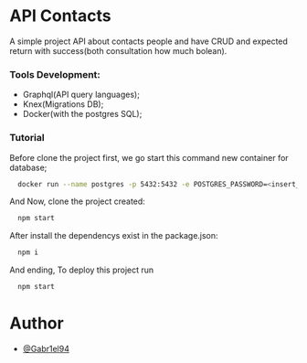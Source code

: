 # API Contacts

A simple project API about contacts people
and have CRUD and expected return 
with success(both consultation how much bolean).


### Tools Development:
- Graphql(API query languages);
- Knex(Migrations DB);
- Docker(with the postgres SQL);

### Tutorial

Before clone the project first, we go start this command 
new container for database;

```bash
  docker run --name postgres -p 5432:5432 -e POSTGRES_PASSWORD=<insert_password> -d <insert_user>
``` 
And Now, clone the project created:
```bash
  npm start
```
After install the dependencys exist in the package.json:
```bash
  npm i
```

And ending, To deploy this project run
```bash
  npm start
```

# Author

- [@Gabr1el94](https://www.github.com/Gabr1el94)
